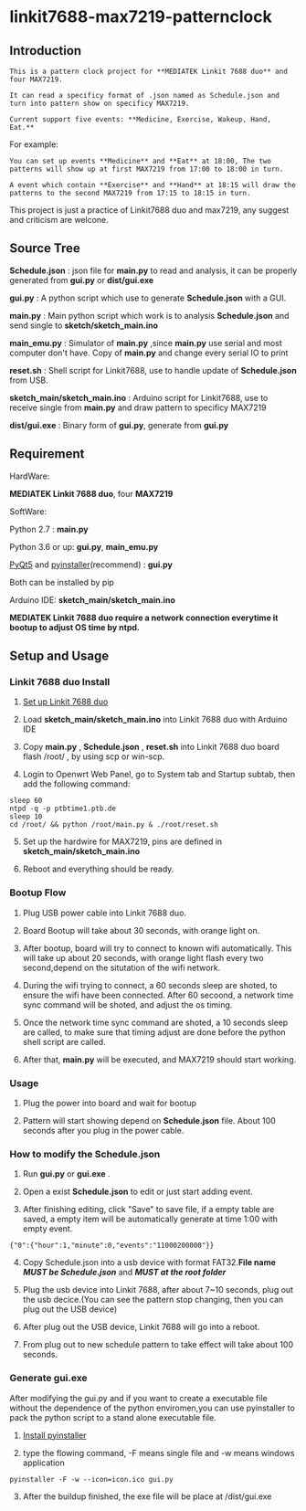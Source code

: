 # linkit7688-max7219-patternclock

  ## Introduction

    This is a pattern clock project for **MEDIATEK Linkit 7688 duo** and four MAX7219.

    It can read a specificy format of .json named as Schedule.json and turn into pattern show on specificy MAX7219.

    Current support five events: **Medicine, Exercise, Wakeup, Hand, Eat.**

  For example:

    You can set up events **Medicine** and **Eat** at 18:00, The two patterns will show up at first MAX7219 from 17:00 to 18:00 in turn.

    A event which contain **Exercise** and **Hand** at 18:15 will draw the patterns to the second MAX7219 from 17:15 to 18:15 in turn.

  This project is just a practice of Linkit7688 duo and max7219, any suggest and criticism are welcone.

## Source Tree

   **Schedule.json** : json file for **main.py** to read and analysis, it can be properly generated from **gui.py** or **dist/gui.exe**

   **gui.py** : A python script which use to generate **Schedule.json** with a GUI.

  **main.py** : Main python script which work is to analysis **Schedule.json** and send single to **sketch/sketch_main.ino**

  **main_emu.py** : Simulator of **main.py** ,since **main.py** use serial and most computer don't have. Copy of **main.py** and change every serial IO to print

  **reset.sh** : Shell script for Linkit7688, use to handle update of **Schedule.json** from USB.

  **sketch_main/sketch_main.ino** : Arduino script for Linkit7688, use to receive single from **main.py** and draw pattern to specificy MAX7219

  **dist/gui.exe** : Binary form of **gui.py**, generate from **gui.py**

## Requirement

HardWare:

  **MEDIATEK Linkit 7688 duo**, four **MAX7219**

SoftWare:

  Python 2.7 : **main.py**

  Python 3.6 or up: **gui.py**, **main_emu.py**

  [PyQt5](https://pypi.org/project/PyQt5/) and [pyinstaller](https://www.pyinstaller.org/)(recommend) : **gui.py**

  Both can be installed by pip

  Arduino IDE: **sketch_main/sketch_main.ino**



**MEDIATEK Linkit 7688 duo require a network connection everytime it bootup to adjust OS time by ntpd.**

## Setup and Usage

### Linkit 7688 duo Install

  1. [Set up Linkit 7688 duo](https://docs.labs.mediatek.com/resource/linkit-smart-7688/en/get-started/get-started-with-the-linkit-smart-7688-duo-development-board)

  2. Load **sketch_main/sketch_main.ino** into Linkit 7688 duo with Arduino IDE

  3. Copy **main.py** , **Schedule.json** , **reset.sh** into Linkit 7688 duo board flash /root/ , by using scp or win-scp.

  4. Login to Openwrt Web Panel, go to System tab and Startup subtab, then add the following command:

```
sleep 60
ntpd -q -p ptbtime1.ptb.de
sleep 10
cd /root/ && python /root/main.py & ./root/reset.sh
```

  5. Set up the hardwire for MAX7219, pins are defined in **sketch_main/sketch_main.ino**

  6. Reboot and everything should be ready.

### Bootup Flow

  1. Plug USB power cable into Linkit 7688 duo.

  2. Board Bootup will take about 30 seconds, with orange light on.

  3. After bootup, board will try to connect to known wifi automatically. This will take up about 20 seconds, with orange light flash every two second,depend on the situtation of the wifi network.

  4. During the wifi trying to connect, a 60 seconds sleep are shoted, to ensure the wifi have been connected.
After 60 secoond, a network time sync command will be shoted, and adjust the os timing.

  5. Once the network time sync command are shoted, a 10 seconds  sleep are called, to make sure that timing adjust are done before the 
python shell script are called.

  6. After that, **main.py** will be executed, and MAX7219 should start working.

### Usage

  1. Plug the power into board and wait for bootup

  2. Pattern will start showing depend on **Schedule.json** file. About 100 seconds after you plug in the power cable.

### How to modify the Schedule.json

  1. Run **gui.py** or **gui.exe** .

  2. Open a exist **Schedule.json**  to edit or just start adding event.

  3. After finishing editing, click "Save" to save file, if a empty table are saved, a empty item will be automatically generate at time 
1:00 with empty event.
```
{"0":{"hour":1,"minute":0,"events":"11000200000"}}
```

  4. Copy Schedule.json into a usb device with format FAT32.**File name** ***MUST be Schedule.json*** and ***MUST at the root folder***

  5. Plug the usb device into Linkit 7688, after about 7~10 seconds, plug out the usb decice.(You can see the pattern stop changing, then you can plug out the USB device)

  6. After plug out the USB device, Linkit 7688 will go into a reboot.

  7. From plug out to new schedule pattern to take effect will take about 100 seconds.

### Generate gui.exe

  After modifying the gui.py and if you want to create a executable file without the dependence of the python enviromen,you can use pyinstaller to pack the python script to a stand alone executable file.

  1. [Install pyinstaller](https://www.pyinstaller.org/)

  2. type the flowing command, -F means single file and -w means windows application

```
pyinstaller -F -w --icon=icon.ico gui.py
```

  3. After the buildup finished, the exe file will be place at /dist/gui.exe

